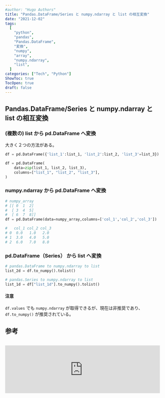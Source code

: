```yaml
---
#author: "Hugo Authors"
title: "Pandas.DataFrame/Series と numpy.ndarray と list の相互変換"
date: "2021-12-02"
tags:
  [
    "python",
    "pandas",
    "Pandas.DataFrame",
    "変換",
    "numpy",
    "array",
    "numpy.ndarray",
    "list",
  ]
categories: ["Tech", "Python"]
ShowToc: true
TocOpen: true
draft: false
---
```


## Pandas.DataFrame/Series と numpy.ndarray と list の相互変換

### (複数の) list から pd.DataFrame へ変換

大きく２つの方法がある。

```python
df = pd.DataFrame({'list_1':list_1, 'list_2':list_2, 'list_3'=list_3})

df = pd.DataFrame(
    data=zip(list_1, list_2, list_3),
    columns=["list_1", "list_2", "list_3"],
)
```

### numpy.ndarray から pd.DataFrame へ変換

```python
# numpy_array
# [[ 0  1  2]
#  [ 3  4  5]
#  [ 6  7  8]]
df = pd.DataFrame(data=numpy_array,columns=['col_1','col_2','col_3'])

#   col_1 col_2 col_3
# 0  0.0   1.0   2.0
# 1  3.0   4.0   5.0
# 2  6.0   7.0   8.0
```

### pd.DataFrame（Series） から list へ変換

```python
# pandas.DataFrame to numpy.ndarray to list
list_2d = df.to_numpy().tolist()

# pandas.Series to numpy.ndarray to list
list_1d = df["list_1d"].to_numpy().tolist()
```

#### 注意

`df.values` でも `numpy.ndarray` が取得できるが、現在は非推奨であり、`df.to_numpy()` が推奨されている。

## 参考

<iframe class="hatenablogcard" style="width:100%;height:155px;margin:15px 0;max-width:560px;" title="Take multiple lists into dataframe" src="https://hatenablog-parts.com/embed?url=https://stackoverflow.com/questions/30522724/take-multiple-lists-into-dataframe" frameborder="0" scrolling="no"></iframe>
